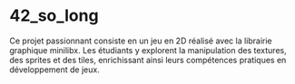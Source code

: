 # 42_so_long

Ce projet passionnant consiste en un jeu en 2D réalisé avec la librairie graphique minilibx. Les étudiants y explorent la manipulation des textures, des sprites et des tiles, enrichissant ainsi leurs compétences pratiques en développement de jeux.
